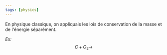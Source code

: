 ```yaml
---
tags: [physics] 
---
```


En physique classique, on appliquais les lois de conservation de la masse et de l'énergie séparément.

*Ex:* $$C + O_2 \rightarrow $$
